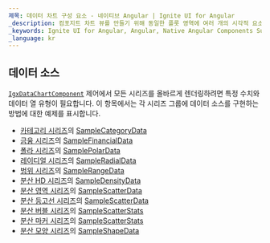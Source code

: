 ```yaml
---
제목: 데이터 차트 구성 요소 - 네이티브 Angular | Ignite UI for Angular
_description: 컴포지트 차트 뷰를 만들기 위해 동일한 플롯 영역에 여러 개의 시각적 요소 인스턴스를 표시하는 데이터 차트를 만듭니다.
_keywords: Ignite UI for Angular, Angular, Native Angular Components Suite, Native Angular Controls, Native Angular Components, Native Angular Components Library, Angular Chart, Angular Chart Control, Angular Chart Example, Angular Chart Component, Angular Data Chart
_language: kr
---
```


## 데이터 소스

[`IgxDataChartComponent`]({environment:dvApiBaseUrl}/products/ignite-ui-angular/api/docs/typescript/latest/classes/igxdatachartcomponent.html) 제어에서 모든 시리즈를 올바르게 렌더링하려면 특정 수치와 데이터 열 유형이 필요합니다. 이 항목에서는 각 시리즈 그룹에 데이터 소스를 구현하는 방법에 대한 예제를 표시합니다.

-   [카테고리 시리즈](data-chart-type-category-series.md)의 [SampleCategoryData](data-chart-data-sources-category.md)
-   [금융 시리즈](data-chart-type-financial-series.md)의 [SampleFinancialData](data-chart-data-sources-financial.md)
-   [폴라 시리즈](data-chart-type-polar-series.md)의 [SamplePolarData](data-chart-data-sources-polar.md)
-   [레이디얼 시리즈](data-chart-type-radial-series.md)의 [SampleRadialData](data-chart-data-sources-radial.md)
-   [범위 시리즈](data-chart-type-range-series.md)의 [SampleRangeData](data-chart-data-sources-range.md)
-   [분산 HD 시리즈](data-chart-type-scatter-hd-series.md)의 [SampleDensityData](data-chart-data-sources-density.md)
-   [분산 영역 시리즈](data-chart-type-scatter-contour-series.md)의 [SampleScatterData](data-chart-data-sources-scatter.md)
-   [분산 등고선 시리즈](data-chart-type-scatter-contour-series.md)의 [SampleScatterData](data-chart-data-sources-scatter.md)
-   [분산 버블 시리즈](data-chart-type-scatter-bubble-series.md)의 [SampleScatterStats](data-chart-data-sources-stats.md)
-   [분산 마커 시리즈](data-chart-type-scatter-point-series.md)의 [SampleScatterStats](data-chart-data-sources-stats.md)
-   [분산 모양 시리즈](data-chart-type-shape-series.md)의 [SampleShapeData](data-chart-data-sources-shape.md)
